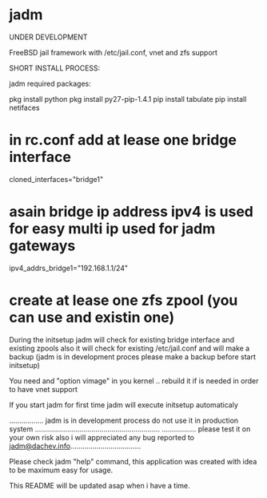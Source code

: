 jadm
====

UNDER DEVELOPMENT

FreeBSD jail framework with /etc/jail.conf, vnet and zfs support

SHORT INSTALL PROCESS:

jadm required packages: 

pkg install python
pkg install py27-pip-1.4.1
pip install tabulate
pip install netifaces

# in rc.conf add at lease one bridge interface
cloned_interfaces="bridge1"

# asain bridge ip address ipv4 is used for easy multi ip used for jadm gateways
ipv4_addrs_bridge1="192.168.1.1/24"

# create at lease one zfs zpool (you can use and existin one)
During the initsetup jadm will check for existing bridge interface and existing zpools
also it will check for existing /etc/jail.conf and will make a backup (jadm is in development proces please make a backup before start initsetup)

You need and "option vimage" in you kernel .. rebuild it if is needed in order to have vnet support

If you start jadm for first time jadm will execute initsetup automaticaly

................. jadm is in development process do not use it in production system ..............................................................
................. please test it on your own risk also i will appreciated any bug reported to <jadm@dachev.info>...................................

Please check jadm "help" command, this application was created with idea to be maximum easy for usage.

This README will be updated asap when i have a time.                 

